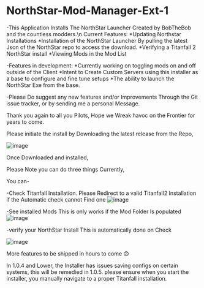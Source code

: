 # NorthStar-Mod-Manager-Ext-1

-This Application Installs The NorthStar Launcher Created by BobTheBob and the countless modders.\n
Current Features:
*Updating Northstar Installations
*Installation of the NorthStar Launcher By pulling the latest Json of the NorthStar repo to access the download.
*Verifying a Titanfall 2 NorthStar install
*Viewing Mods in the Mod List

-Features in development:
*Currently working on toggling mods on and off outside of the Client
*Intent to Create Custom Servers using this installer as a base to configure and fine tune setups
*The ability to launch the NorthStar Exe from the base.

-Please Do suggest any new features and/or Improvements Through the Git issue tracker, or by sending me a personal Message.

Thank you again to all you Pilots, Hope we Wreak havoc on the Frontier for years to come.


Please initiate the install by Downloading the latest release from the Repo,

![image](https://user-images.githubusercontent.com/23240514/147621044-cd049e7b-ce98-4d1d-a79e-06a58a02a09f.png)

Once Downloaded and installed,

Please Note you can do three things Currently,

You can-

-Check Titanfall Installation.
Please Redirect to a valid Titanfall2 Installation if the Automatic check cannot Find one
![image](https://user-images.githubusercontent.com/23240514/147613647-15f422c7-c28e-4693-8494-f466b243b16f.png)


-See installed Mods
This is only works if the Mod Folder Is populated
![image](https://user-images.githubusercontent.com/23240514/147613656-b43143dc-16a0-4c42-8bc2-ea7f0ce81b09.png)

-verify your NorthStar Install
This is automatically done on Check


![image](https://user-images.githubusercontent.com/23240514/147613660-b5c9c7b1-3c0d-407c-b2a0-07481f3d081c.png)

More features to be shipped in hours to come 😊

In 1.0.4 and Lower, the Installer has issues saving configs on certain systems, this will be remedied in 1.0.5. please ensure when you start the installer, you manually navigate to a proper Titanfall installation.
